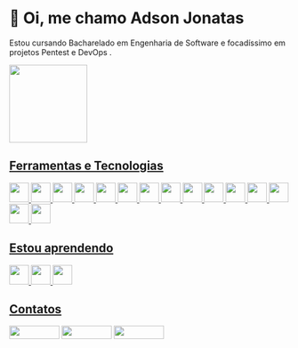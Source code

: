 # 🖖 Oi, me chamo Adson Jonatas 

Estou cursando Bacharelado em Engenharia de Software e focadíssimo em projetos Pentest e DevOps .

<div>
<a href="https://github.com/adson-jonatas">
<! -- <img loading="lazy" height="140em" src="https://github-readme-stats.vercel.app/api?username=adson-jonatas&show_icons=true&theme=dracula&include_all_commits=true&count_private=true"/>
<img loading="lazy" height="140em" src="https://github-readme-stats.vercel.app/api/top-langs/?username=adson-jonatas&layout=compact&langs_count=7&theme=dracula"/>
</div>

## Ferramentas e Tecnologias
<div>
          <img src="https://cdn.jsdelivr.net/gh/devicons/devicon@latest/icons/amazonwebservices/amazonwebservices-original-wordmark.svg" width="35" height="35"/>
          <img src="https://cdn.jsdelivr.net/gh/devicons/devicon@latest/icons/bash/bash-original.svg" width="35" height="35"/>
          <img src="https://cdn.jsdelivr.net/gh/devicons/devicon@latest/icons/html5/html5-original.svg" width="35" height="35"/> 
          <img src="https://cdn.jsdelivr.net/gh/devicons/devicon@latest/icons/css3/css3-original.svg" width="35" height="35"/>
          <img src="https://cdn.jsdelivr.net/gh/devicons/devicon@latest/icons/terraform/terraform-original.svg"  width="35" height="35"/>          
          <img src="https://cdn.jsdelivr.net/gh/devicons/devicon@latest/icons/helm/helm-original.svg" width="35" height="35"/>
          <img src="https://cdn.jsdelivr.net/gh/devicons/devicon@latest/icons/kubernetes/kubernetes-original.svg"  width="35" height="35"/>          
          <img src="https://cdn.jsdelivr.net/gh/devicons/devicon@latest/icons/python/python-original.svg" width="35" height="35"/>          
          <img src="https://cdn.jsdelivr.net/gh/devicons/devicon@latest/icons/linux/linux-original.svg" width="35" height="35"/>
          <img src="https://cdn.jsdelivr.net/gh/devicons/devicon@latest/icons/docker/docker-original.svg" width="35" height="35"/>          
          <img src="https://cdn.jsdelivr.net/gh/devicons/devicon@latest/icons/postgresql/postgresql-original.svg" width="35" height="35"/>          
          <img src="https://cdn.jsdelivr.net/gh/devicons/devicon@latest/icons/mysql/mysql-original.svg" width="35" height="35"/>          
          <img src="https://cdn.jsdelivr.net/gh/devicons/devicon@latest/icons/mongodb/mongodb-original.svg" width="35" height="35"/>
          <img src="https://cdn.jsdelivr.net/gh/devicons/devicon@latest/icons/gitlab/gitlab-original.svg" width="35" height="35"/>
          <img src="https://cdn.jsdelivr.net/gh/devicons/devicon@latest/icons/jenkins/jenkins-line.svg" width="35" height="35"/>
          
</div>
 
## Estou aprendendo
<div>
          <img loading="lazy" src="https://cdn.jsdelivr.net/gh/devicons/devicon/icons/java/java-original.svg" width="35" height="35"/> 
          <img src="https://cdn.jsdelivr.net/gh/devicons/devicon@latest/icons/jenkins/jenkins-original.svg" width="35" height="35"/>
          <img src="https://cdn.jsdelivr.net/gh/devicons/devicon@latest/icons/javascript/javascript-original.svg" width="35" height="35"/>
</div>

## Contatos
<div>
<a href="https://instagram.com/adson-jonatas" target="_blank"><img loading="lazy" src="https://img.shields.io/badge/-Instagram-%23E4405F?style=for-the-badge&logo=instagram&logoColor=white" target="_blank"  width="90" height="24"></a>
<a href = "mailto:contato@adson.jotta@gmail.com"><img loading="lazy" src="https://img.shields.io/badge/Gmail-D14836?style=for-the-badge&logo=gmail&logoColor=white" target="_blank"  width="90" height="24"></a>
<a href="https://www.linkedin.com/in/adson-jonatas" target="_blank"><img loading="lazy" src="https://img.shields.io/badge/-LinkedIn-%230077B5?style=for-the-badge&logo=linkedin&logoColor=white" target="_blank"  width="90" height="24"></a>   
</div>
